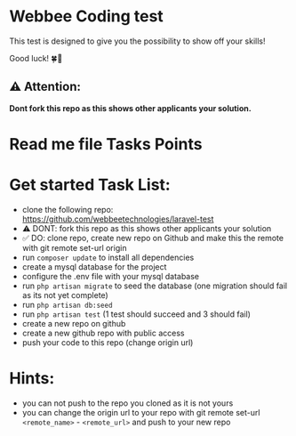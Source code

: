 
# Webbee Coding test

This test is designed to give you the possibility to show off your skills!

Good luck! 🍀🚀

## ⚠️ Attention:
**Dont fork this repo as this shows other applicants your solution.**


# Read me file Tasks Points 

# Get started Task List:

- clone the following repo: https://github.com/webbeetechnologies/laravel-test
- ⚠️ DONT: fork this repo as this shows other applicants your solution
- ✅ DO: clone repo, create new repo on Github and make this the remote with git remote set-url origin
- run `composer update` to install all dependencies
- create a mysql database for the project
- configure the .env file with your mysql database
- run `php artisan migrate` to seed the database (one migration should fail as its not yet complete)
- run `php artisan db:seed`
- run `php artisan test` (1 test should succeed and 3 should fail)
- create a new repo on github
- create a new github repo with public access
- push your code to this repo (change origin url)

# Hints:

- you can not push to the repo you cloned as it is not yours
- you can change the origin url to your repo with git remote set-url `<remote_name>` - `<remote_url>` and push to your new repo
